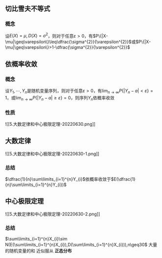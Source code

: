 ## 切比雪夫不等式
### 概念
设$E(X)=\mu,D(X)=\sigma^{2}$，则对于任意$\varepsilon>0$，有$P\{|X-\mu|\geq\varepsilon\}\leq\dfrac{\sigma^{2}}{\varepsilon^{2}}$或$P\{|X-\mu|\geq\varepsilon\}>1-\dfrac{\sigma^{2}}{\varepsilon^{2}}$
## 依概率收敛
### 概念
设$Y_{1},\cdots,Y_{n}$是随机变量序列，则对于任意$\varepsilon>0$，有$\displaystyle\lim_{n\to \infty}P\{|Y_{n}-a|<\varepsilon\}=1$，或$\displaystyle\lim_{n\to \infty}P\{|Y_{n}-a|\geq\varepsilon\}=0$，则序列$Y_{n}$依概率收敛
### 性质
![[5.大数定律和中心极限定理-20220630.png]]
## 大数定律
![[5.大数定律和中心极限定理-20220630-1.png]]
### 总结
$\dfrac{1}{n}\sum\limits_{i=1}^{n}Y_{i}$依概率收敛于$E(\dfrac{1}{n}\sum\limits_{i=1}^{n}Y_{i})$
## 中心极限定理
![[5.大数定律和中心极限定理-20220630-2.png]]
### 总结
$\sum\limits_{i=1}^{n}X_{i}\sim N(E(\sum\limits_{i=1}^{n}X_{i}),D(\sum\limits_{i=1}^{n}X_{i})),n\geq30$
大量的随机变量的和 近似服从 **正态分布**
